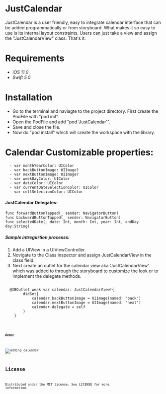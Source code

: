 # JustCalendar

JustCalendar is a user friendly, easy to integrate calendar interface that can be added programmatically or from storyboard. 
What makes it so easy to use is its internal layout constraints. Users can just take a view and assign the "JustCalendarView" class. That's it. 

# Requirements
 - *iOS 11.0*
 - *Swift 5.0*

# Installation
  - Go to the terminal and naviagte to the project directory. First create the PodFile with "pod init". 
  - Open the PodFile and add "pod 'JustCalendar'". 
  - Save and close the file. 
  - Now do "pod install" which will create the workspace with the library.

# Calendar Customizable properties: 
```
  - var monthYearColor: UIColor 
  - var backButtonImage: UIImage?
  - var nextButtonImage: UIImage?
  - var weekDayColor: UIColor
  - var dateColor: UIColor 
  - var currentDateSelectionColor: UIColor
  - var cellSelectionColor: UIColor
```
#### JustCalendar Delegates: 

    func forwardButtonTapped(_ sender: NavigatorButton)
    func backwardButtonTapped(_ sender: NavigatorButton)
    func selectedDate(_ date: Int, month: Int, year: Int, andDay day:String)

##### Sample intregartion processs:

1. Add a UIView in a UIViewController.
2. Novigate to the Class inspector and assign JustCalendarView in the class field. 
3. Next create an outlet for the calendar view aka 'JustCalendarView' which was added to through the storyboard to customize the look or to implement the delegate methods. 
<pre><code>  
  @IBOutlet weak var calendar: JustCalendarView!{
        didSet{
            calendar.backButtonImage = UIImage(named: "back")
            calendar.nextButtonImage = UIImage(named: "next")
            calendar.delegate = self
        }
    }
<code></pre>    
##### Demo:
![adding_calendar](https://user-images.githubusercontent.com/8694816/120067426-81d91300-c0b6-11eb-976a-542401df6904.gif)

## License
Distributed under the MIT license. See LICENSE for more information.

